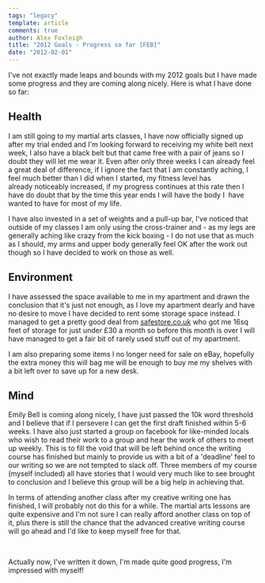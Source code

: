 ```yaml
---
tags: "legacy"
template: article 
comments: true 
author: Alex Foxleigh
title: "2012 Goals - Progress so far [FEB]"
date: "2012-02-01"
---
```


I've not exactly made leaps and bounds with my 2012 goals but I have made some progress and they are coming along nicely. Here is what I have done so far:

<!-- end -->

## Health

I am still going to my martial arts classes, I have now officially signed up after my trial ended and I'm looking forward to receiving my white belt next week, I also have a black belt but that came free with a pair of jeans so I doubt they will let me wear it. Even after only three weeks I can already feel a great deal of difference, if I ignore the fact that I am constantly aching, I feel much better than I did when I started, my fitness level has already noticeably increased, if my progress continues at this rate then I have do doubt that by the time this year ends I will have the body I  have wanted to have for most of my life.

I have also invested in a set of weights and a pull-up bar, I've noticed that outside of my classes I am only using the cross-trainer and - as my legs are generally aching like crazy from the kick boxing - I do not use that as much as I should, my arms and upper body generally feel OK after the work out though so I have decided to work on those as well.

## Environment

I have assessed the space available to me in my apartment and drawn the conclusion that it's just not enough, as I love my apartment dearly and have no desire to move I have decided to rent some storage space instead. I managed to get a pretty good deal from [safestore.co.uk](http://www.safestore.co.uk/) who got me 16sq feet of storage for just under £30 a month so before this month is over I will have managed to get a fair bit of rarely used stuff out of my apartment.

I am also preparing some items I no longer need for sale on eBay, hopefully the extra money this will bag me will be enough to buy me my shelves with a bit left over to save up for a new desk.

## Mind

Emily Bell is coming along nicely, I have just passed the 10k word threshold and I believe that if I persevere I can get the first draft finished within 5-6 weeks. I have also just started a group on facebook for like-minded locals who wish to read their work to a group and hear the work of others to meet up weekly. This is to fill the void that will be left behind once the writing course has finished but mainly to provide us with a bit of a 'deadline' feel to our writing so we are not tempted to slack off. Three members of my course (myself included) all have stories that I would very much like to see brought to conclusion and I believe this group will be a big help in achieving that.

In terms of attending another class after my creative writing one has finished, I will probably not do this for a while. The martial arts lessons are quite expensive and I'm not sure I can really afford another class on top of it, plus there is still the chance that the advanced creative writing course will go ahead and I'd like to keep myself free for that.

 

Actually now, I've written it down, I'm made quite good progress, I'm impressed with myself!
